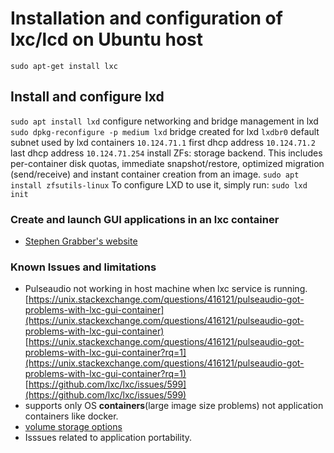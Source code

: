 # Installation and configuration of lxc/lcd on Ubuntu host
 ``sudo apt-get install lxc``
## Install and configure lxd 
``sudo apt install lxd`` 
configure networking and bridge management in lxd
``sudo dpkg-reconfigure -p medium lxd``
bridge created for lxd
``lxdbr0``
default subnet used by lxd containers
``10.124.71.1``
first dhcp address
``10.124.71.2``
last dhcp address
``10.124.71.254``
install ZFs: storage backend.
This includes per-container disk quotas, immediate snapshot/restore, optimized migration (send/receive) and instant container creation from an image.
``sudo apt install zfsutils-linux``
To configure LXD to use it, simply run:
``sudo lxd init``
### Create and launch GUI applications in an lxc container
+ [Stephen Grabber's website](https://stgraber.org/2014/02/09/lxc-1-0-gui-in-containers/)
### Known Issues and limitations
+ Pulseaudio not working in host machine when lxc service is running.
[https://unix.stackexchange.com/questions/416121/pulseaudio-got-problems-with-lxc-gui-container](https://unix.stackexchange.com/questions/416121/pulseaudio-got-problems-with-lxc-gui-container)
[https://unix.stackexchange.com/questions/416121/pulseaudio-got-problems-with-lxc-gui-container?rq=1](https://unix.stackexchange.com/questions/416121/pulseaudio-got-problems-with-lxc-gui-container?rq=1)
[https://github.com/lxc/lxc/issues/599](https://github.com/lxc/lxc/issues/599)
+ supports only OS **containers**(large image size problems) not application containers like docker. 
+ [volume storage options](https://github.com/lxc/lxd/issues/3389)
+ Isssues related to application portability.




